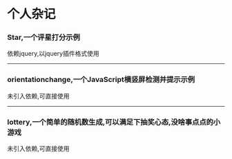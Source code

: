 个人杂记
====

### Star,一个评星打分示例

依赖jquery,以jquery插件格式使用

---

### orientationchange,一个JavaScript横竖屏检测并提示示例

未引入依赖,可直接使用

---

### lottery,一个简单的随机数生成,可以满足下抽奖心态,没啥事点点的小游戏

未引入依赖,可直接使用
